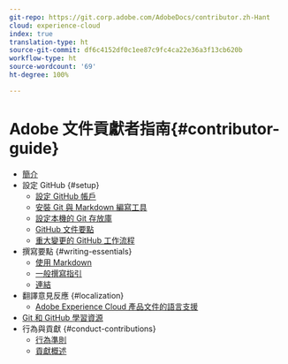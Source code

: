 ```yaml
---
git-repo: https://git.corp.adobe.com/AdobeDocs/contributor.zh-Hant
cloud: experience-cloud
index: true
translation-type: ht
source-git-commit: df6c4152df0c1ee87c9fc4ca22e36a3f13cb620b
workflow-type: ht
source-wordcount: '69'
ht-degree: 100%

---
```



# Adobe 文件貢獻者指南{#contributor-guide}

+ [簡介](introduction.md)
+ 設定 GitHub {#setup}
   + [設定 GitHub 帳戶](setup/github-signup.md)
   + [安裝 Git 與 Markdown 編寫工具](setup/install-tools.md)
   + [設定本機的 Git 存放庫](setup/local-repo.md)
   + [GitHub 文件要點](setup/git-fundamentals.md)
   + [重大變更的 GitHub 工作流程](setup/full-workflow.md)
+ 撰寫要點 {#writing-essentials}
   + [使用 Markdown](writing-essentials/markdown.md)
   + [一般撰寫指引](writing-essentials/general-writing-guidance.md)
   + [連結](writing-essentials/linking.md)
+ 翻譯意見反應 {#localization}
   + [Adobe Experience Cloud 產品文件的語言支援](localization/machine-translation.md)
+ [Git 和 GitHub 學習資源](resources.md)
+ 行為與貢獻 {#conduct-contributions}
   + [行為準則](conduct/code-of-conduct.md)
   + [貢獻概述](conduct/contributing.md)
